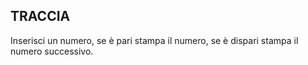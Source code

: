 ## TRACCIA

Inserisci un numero, se è pari stampa il numero, se è dispari stampa il numero successivo.
